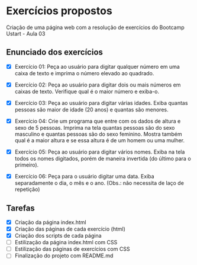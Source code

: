 # Exercícios propostos

Criação de uma página web com a resolução de exercícios do Bootcamp Ustart - Aula 03

###

## Enunciado dos exercícios

- [x] Exercício 01: Peça ao usuário para digitar qualquer número em uma caixa de texto e imprima o
número elevado ao quadrado.

- [x] Exercício 02: Peça ao usuário para digitar dois ou mais números em caixas de texto. Verifique
qual é o maior número e exiba-o.

- [x] Exercício 03: Peça ao usuário para digitar várias idades. Exiba quantas pessoas são maior de
idade (20 anos) e quantas são menores.

- [x] Exercício 04: Crie um programa que entre com os dados de altura e sexo de 5 pessoas. Imprima
na tela quantas pessoas são do sexo masculino e quantas pessoas são do sexo feminino. Mostra também qual é a maior altura e se essa altura é de um homem ou uma mulher.

- [x] Exercício 05: Peça ao usuário para digitar vários nomes. Exiba na tela todos os nomes digitados, porém de maneira invertida (do último para o primeiro).

- [x] Exercício 06: Peça para o usuário digitar uma data. Exiba separadamente o dia, o mês e o ano.
(Obs.: não necessita de laço de repetição)

###


## Tarefas

- [x] Criação da página index.html
- [x] Criação das páginas de cada exercício (html)
- [x] Criação dos scripts de cada página
- [ ] Estilização da página index.html com CSS
- [ ] Estilização das páginas de exercícios com CSS
- [ ] Finalização do projeto com README.md
